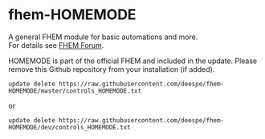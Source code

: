 # fhem-HOMEMODE
A general FHEM module for basic automations and more.  
For details see [FHEM Forum](https://forum.fhem.de/index.php/topic,64317.0.html).

HOMEMODE is part of the official FHEM and included in the update.
Please remove this Github repository from your installation (if added).

```update delete https://raw.githubusercontent.com/deespe/fhem-HOMEMODE/master/controls_HOMEMODE.txt```  

or  

```update delete https://raw.githubusercontent.com/deespe/fhem-HOMEMODE/dev/controls_HOMEMODE.txt```